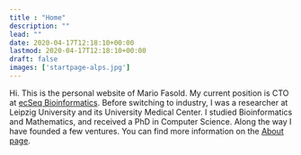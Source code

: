```yaml
---
title : "Home"
description: ""
lead: ""
date: 2020-04-17T12:18:10+00:00
lastmod: 2020-04-17T12:18:10+00:00
draft: false
images: ['startpage-alps.jpg']
---
```


Hi. This is the personal website of Mario Fasold. My current position is CTO at [ecSeq Bioinformatics](https://www.ecseq.com/). 
Before switching to industry, I was a researcher at Leipzig University and its University Medical Center. 
I studied Bioinformatics and Mathematics, and received a PhD in Computer Science. 
Along the way I have founded a few ventures. You can find more information on the [About page](/about).

